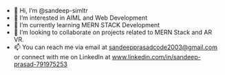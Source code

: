 - 👋 Hi, I’m @sandeep-simltr
- 👀 I’m interested in AIML and Web Development
- 🌱 I’m currently learning MERN STACK Development
- 💞️ I’m looking to collaborate on projects related to MERN Stack and AR VR.
- 📫 You can reach me via email at  sandeepprasadcode2003@gmail.com  or connect with me on LinkedIn at www.linkedin.com/in/sandeep-prasad-791975253

<!---
sandeep-simltr/sandeep-simltr is a ✨ special ✨ repository because its `README.md` (this file) appears on your GitHub profile.
You can click the Preview link to take a look at your changes.
--->
